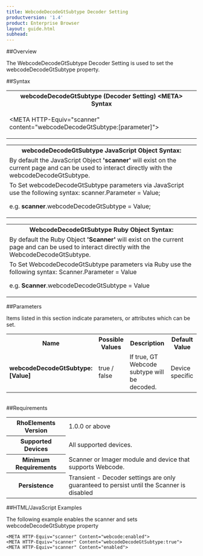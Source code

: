 ```yaml
---
title: WebcodeDecodeGtSubtype Decoder Setting
productversion: '1.4'
product: Enterprise Browser
layout: guide.html
subhead: 
---
```

##Overview

The WebcodeDecodeGtSubtype Decoder Setting is used to set the webcodeDecodeGtSubtype property.

##Syntax

<table class="re-table"><tr><th class="tableHeading">webcodeDecodeGtSubtype (Decoder Setting) &lt;META&gt; Syntax
</th></tr><tr><td class="clsSyntaxCells clsOddRow"><p>&lt;META HTTP-Equiv="scanner" content="webcodeDecodeGtSubtype:[parameter]"&gt;</p></td></tr></table>
<table class="re-table"><tr><th class="tableHeading">webcodeDecodeGtSubtype JavaScript Object Syntax:</th></tr><tr><td class="clsSyntaxCells clsOddRow">
By default the JavaScript Object <b>'scanner'</b> will exist on the current page and can be used to interact directly with the webcodeDecodeGtSubtype.
</td></tr><tr><td class="clsSyntaxCells clsEvenRow">
To Set webcodeDecodeGtSubtype parameters via JavaScript use the following syntax: scanner.Parameter = Value;
<P />e.g. <b>scanner</b>.webcodeDecodeGtSubtype = Value;
</td></tr></table>
<table class="re-table"><tr><th class="tableHeading">WebcodeDecodeGtSubtype Ruby Object Syntax:</th></tr><tr><td class="clsSyntaxCells clsOddRow">
By default the Ruby Object <b>'Scanner'</b> will exist on the current page and can be used to interact directly with the WebcodeDecodeGtSubtype.
</td></tr><tr><td class="clsSyntaxCells clsEvenRow">
To Set WebcodeDecodeGtSubtype parameters via Ruby use the following syntax: Scanner.Parameter = Value
<P />e.g. <b>Scanner</b>.webcodeDecodeGtSubtype = Value
</td></tr></table>



##Parameters


Items listed in this section indicate parameters, or attributes which can be set.
<table class="re-table"><col width="20%" /><col width="20%" /><col width="38%" /><col width="22%" /><tr><th class="tableHeading">Name</th><th class="tableHeading">Possible Values</th><th class="tableHeading">Description</th><th class="tableHeading">Default Value</th></tr><tr><td class="clsSyntaxCells clsOddRow"><b>webcodeDecodeGtSubtype:[Value]
</b></td><td class="clsSyntaxCells clsOddRow">true / false</td><td class="clsSyntaxCells clsOddRow">If true, GT Webcode subtype will be decoded.</td><td class="clsSyntaxCells clsOddRow">Device specific</td></tr></table>
<table class="re-table"><col width="78%" /><col width="8%" /><col width="1%" /><col width="5%" /><col width="1%" /><col width="5%" /><col width="2%" /></table>





##Requirements

<table class="re-table"><tr><th class="tableHeading">RhoElements Version</th><td class="clsSyntaxCell clsEvenRow">1.0.0 or above
</td></tr><tr><th class="tableHeading">Supported Devices</th><td class="clsSyntaxCell clsOddRow">All supported devices.</td></tr><tr><th class="tableHeading">Minimum Requirements</th><td class="clsSyntaxCell clsOddRow">Scanner or Imager module and device that supports Webcode.</td></tr><tr><th class="tableHeading">Persistence</th><td class="clsSyntaxCell clsEvenRow">Transient - Decoder settings are only guaranteed to persist until the Scanner is disabled</td></tr></table>


##HTML/JavaScript Examples

The following example enables the scanner and sets webcodeDecodeGtSubtype property

	<META HTTP-Equiv="scanner" Content="webcode:enabled">
	<META HTTP-Equiv="scanner" Content="webcodeDecodeGtSubtype:true">
	<META HTTP-Equiv="scanner" Content="enabled">
					



